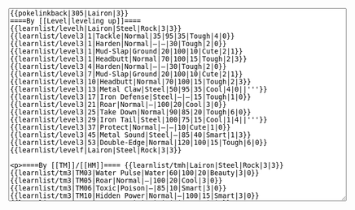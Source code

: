 </p><textarea readonly="" accesskey="," id="wpTextbox1" cols="80" rows="25" style="" class="mw-editfont-monospace" lang="en" dir="ltr" name="wpTextbox1">{{pokelinkback|305|Lairon|3}}
====By [[Level|leveling up]]====
{{learnlist/levelh|Lairon|Steel|Rock|3|3}}
{{learnlist/level3|1|Tackle|Normal|35|95|35|Tough|4|0}}
{{learnlist/level3|1|Harden|Normal|—|—|30|Tough|2|0}}
{{learnlist/level3|1|Mud-Slap|Ground|20|100|10|Cute|2|1}}
{{learnlist/level3|1|Headbutt|Normal|70|100|15|Tough|2|3}}
{{learnlist/level3|4|Harden|Normal|—|—|30|Tough|2|0}}
{{learnlist/level3|7|Mud-Slap|Ground|20|100|10|Cute|2|1}}
{{learnlist/level3|10|Headbutt|Normal|70|100|15|Tough|2|3}}
{{learnlist/level3|13|Metal Claw|Steel|50|95|35|Cool|4|0||'''}}
{{learnlist/level3|17|Iron Defense|Steel|—|—|15|Tough|1|0}}
{{learnlist/level3|21|Roar|Normal|—|100|20|Cool|3|0}}
{{learnlist/level3|25|Take Down|Normal|90|85|20|Tough|6|0}}
{{learnlist/level3|29|Iron Tail|Steel|100|75|15|Cool|1|4||'''}}
{{learnlist/level3|37|Protect|Normal|—|—|10|Cute|1|0}}
{{learnlist/level3|45|Metal Sound|Steel|—|85|40|Smart|1|3}}
{{learnlist/level3|53|Double-Edge|Normal|120|100|15|Tough|6|0}}
{{learnlist/levelf|Lairon|Steel|Rock|3|3}}

====By [[TM]]/[[HM]]====
{{learnlist/tmh|Lairon|Steel|Rock|3|3}}
{{learnlist/tm3|TM03|Water Pulse|Water|60|100|20|Beauty|3|0}}
{{learnlist/tm3|TM05|Roar|Normal|—|100|20|Cool|3|0}}
{{learnlist/tm3|TM06|Toxic|Poison|—|85|10|Smart|3|0}}
{{learnlist/tm3|TM10|Hidden Power|Normal|—|100|15|Smart|3|0}}
{{learnlist/tm3|TM11|Sunny Day|Fire|—|—|5|Beauty|1|0}}
{{learnlist/tm3|TM17|Protect|Normal|—|—|10|Cute|1|0}}
{{learnlist/tm3|TM18|Rain Dance|Water|—|—|5|Tough|1|0}}
{{learnlist/tm3|TM21|Frustration|Normal|—|100|20|Cute|1|0}}
{{learnlist/tm3|TM23|Iron Tail|Steel|100|75|15|Cool|1|4||'''}}
{{learnlist/tm3|TM26|Earthquake|Ground|100|100|10|Tough|1|3}}
{{learnlist/tm3|TM27|Return|Normal|—|100|20|Cute|1|0}}
{{learnlist/tm3|TM28|Dig|Ground|60|100|10|Smart|1|0}}
{{learnlist/tm3|TM32|Double Team|Normal|—|—|15|Cool|2|0}}
{{learnlist/tm3|TM34|Shock Wave|Electric|60|—|20|Cool|2|0}}
{{learnlist/tm3|TM37|Sandstorm|Rock|—|—|10|Tough|3|0}}
{{learnlist/tm3|TM39|Rock Tomb|Rock|50|80|10|Smart|3|0||'''}}
{{learnlist/tm3|TM40|Aerial Ace|Flying|60|—|20|Cool|2|0}}
{{learnlist/tm3|TM42|Facade|Normal|70|100|20|Cute|2|0}}
{{learnlist/tm3|TM43|Secret Power|Normal|70|100|20|Smart|1|0}}
{{learnlist/tm3|TM44|Rest|Psychic|—|—|10|Cute|2|0}}
{{learnlist/tm3|TM45|Attract|Normal|—|100|15|Cute|2|0}}
{{learnlist/tm3|HM01|Cut|Normal|50|95|30|Cool|2|1}}
{{learnlist/tm3|HM04|Strength|Normal|80|100|15|Tough|2|1}}
{{learnlist/tm3|HM06|Rock Smash|Fighting|20|100|15|Tough|1|0}}
{{learnlist/tmf|Lairon|Steel|Rock|3|3}}

====By {{pkmn|breeding}}====
{{learnlist/breedh|Lairon|Steel|Rock|3|3}}
{{learnlist/breed3|{{MSP/3|131|Lapras}}{{MSP/3|143|Snorlax}}{{MSP/3|152|Chikorita}}{{MSP/3|153|Bayleef}}{{MSP/3|154|Meganium}}{{MSP/3|357|Tropius}}|Body Slam|Normal|85|100|15|Tough|1|4}}
{{learnlist/breed3|{{MSP/3|258|Mudkip}}{{MSP/3|259|Marshtomp}}{{MSP/3|260|Swampert}}|Endeavor|Normal|—|100|5|Tough|2|0}}
{{learnlist/breed3|{{MSP/3|108|Lickitung}}{{MSP/3|293|Whismur}}{{MSP/3|294|Loudred}}{{MSP/3|295|Exploud}}|SmellingSalt|Normal|60|100|10|Smart|2|3|*}}
{{learnlist/breed3|{{MSP/3|108|Lickitung}}{{MSP/3|111|Rhyhorn}}{{MSP/3|112|Rhydon}}{{MSP/3|293|Whismur}}{{MSP/3|294|Loudred}}{{MSP/3|295|Exploud}}&lt;br>{{MSP/3|357|Tropius}}|Stomp|Normal|65|100|20|Tough|1|4}}
{{learnlist/breedf|Lairon|Steel|Rock|3|3}}

====By [[Move Tutor|tutoring]]====
{{learnlist/tutorh|Lairon|Steel|Rock|3|3}}
{{learnlist/tutor3|Body Slam|Normal|85|100|15|Tough|1|4|||yes|yes|yes}}
{{learnlist/tutor3|Defense Curl|Normal|—|—|40|Cute|2|0|||no|yes|no}}
{{learnlist/tutor3|Double-Edge|Normal|120|100|15|Tough|6|0|||yes|yes|yes}}
{{learnlist/tutor3|Endure|Normal|—|—|10|Tough|2|0|||no|yes|no}}
{{learnlist/tutor3|Fury Cutter|Bug|10|95|20|Cool|3|0|||no|yes|no}}
{{learnlist/tutor3|Mimic|Normal|—|—|10|Cute|1|0|||yes|yes|yes}}
{{learnlist/tutor3|Mud-Slap|Ground|20|100|10|Cute|2|1|||no|yes|no}}
{{learnlist/tutor3|Rock Slide|Rock|75|90|10|Tough|1|3||'''|yes|yes|no}}
{{learnlist/tutor3|Rollout|Rock|30|90|20|Tough|3|0||'''|no|yes|no}}
{{learnlist/tutor3|Sleep Talk|Normal|—|—|10|Cute|3|0|||no|yes|no}}
{{learnlist/tutor3|Snore|Normal|40|100|15|Cute|4|0|||no|yes|no}}
{{learnlist/tutor3|Substitute|Normal|—|—|10|Smart|2|0|||yes|yes|yes}}
{{learnlist/tutor3|Swagger|Normal|—|90|15|Cute|2|0|||no|yes|yes}}
{{learnlist/tutorf|Lairon|Steel|Rock|3|3}}

====By a prior [[evolution]]====
{{learnlist/prevoh|Lairon|steel|rock|3|3}}
{{learnlist/prevo3null}}
{{learnlist/prevof|Lairon|steel|rock|3|3}}

[[it:Lairon/Mosse apprese in terza generazione]]
[[zh:可多拉/第三世代招式表]]
